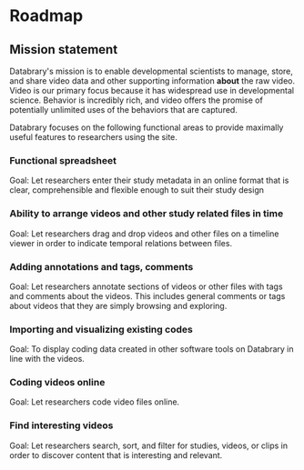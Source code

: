 # Roadmap

## Mission statement

Databrary's mission is to enable developmental scientists to manage, store, and share video data and other supporting information **about** the raw video. Video is our primary focus because it has widespread use in developmental science. Behavior is incredibly rich, and video offers the promise of potentially unlimited uses of the behaviors that are captured. 

Databrary focuses on the following functional areas to provide maximally useful features to researchers using the site.

### Functional spreadsheet

Goal: Let researchers enter their study metadata in an online format that is clear, comprehensible and flexible enough to suit their study design

### Ability to arrange videos and other study related files in time

Goal: Let researchers drag and drop videos and other files on a timeline viewer in order to indicate temporal relations between files. 

### Adding annotations and tags, comments 

Goal: Let researchers annotate sections of videos or other files with tags and comments about the videos. This includes general comments or tags about videos that they are simply browsing and exploring. 

### Importing and visualizing existing codes

Goal: To display coding data created in other software tools on Databrary in line with the videos.

### Coding videos online

Goal: Let researchers code video files online. 

### Find interesting videos 

Goal: Let researchers search, sort, and filter for studies, videos, or clips in order to discover content that is interesting and relevant. 
